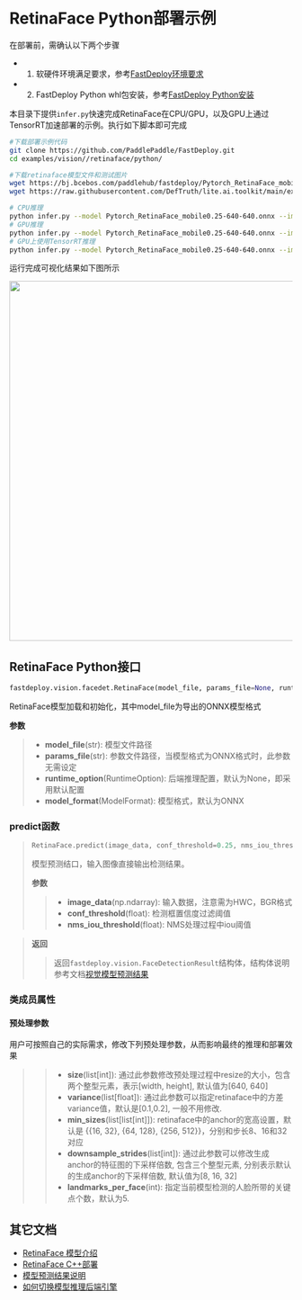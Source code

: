 # RetinaFace Python部署示例

在部署前，需确认以下两个步骤

- 1. 软硬件环境满足要求，参考[FastDeploy环境要求](../../../../../docs/environment.md)  
- 2. FastDeploy Python whl包安装，参考[FastDeploy Python安装](../../../../../docs/quick_start)

本目录下提供`infer.py`快速完成RetinaFace在CPU/GPU，以及GPU上通过TensorRT加速部署的示例。执行如下脚本即可完成

```bash
#下载部署示例代码
git clone https://github.com/PaddlePaddle/FastDeploy.git
cd examples/vision//retinaface/python/

#下载retinaface模型文件和测试图片
wget https://bj.bcebos.com/paddlehub/fastdeploy/Pytorch_RetinaFace_mobile0.25-640-640.onnx
wget https://raw.githubusercontent.com/DefTruth/lite.ai.toolkit/main/examples/lite/resources/test_lite_face_detector_3.jpg

# CPU推理
python infer.py --model Pytorch_RetinaFace_mobile0.25-640-640.onnx --image test_lite_face_detector_3.jpg --device cpu
# GPU推理
python infer.py --model Pytorch_RetinaFace_mobile0.25-640-640.onnx --image test_lite_face_detector_3.jpg --device gpu
# GPU上使用TensorRT推理
python infer.py --model Pytorch_RetinaFace_mobile0.25-640-640.onnx --image test_lite_face_detector_3.jpg --device gpu --use_trt True
```

运行完成可视化结果如下图所示

<img width="640" src="https://user-images.githubusercontent.com/67993288/184301763-1b950047-c17f-4819-b175-c743b699c3b1.jpg">

## RetinaFace Python接口

```python
fastdeploy.vision.facedet.RetinaFace(model_file, params_file=None, runtime_option=None, model_format=ModelFormat.ONNX)
```

RetinaFace模型加载和初始化，其中model_file为导出的ONNX模型格式

**参数**

> * **model_file**(str): 模型文件路径
> * **params_file**(str): 参数文件路径，当模型格式为ONNX格式时，此参数无需设定
> * **runtime_option**(RuntimeOption): 后端推理配置，默认为None，即采用默认配置
> * **model_format**(ModelFormat): 模型格式，默认为ONNX

### predict函数

> ```python
> RetinaFace.predict(image_data, conf_threshold=0.25, nms_iou_threshold=0.5)
> ```
>
> 模型预测结口，输入图像直接输出检测结果。
>
> **参数**
>
> > * **image_data**(np.ndarray): 输入数据，注意需为HWC，BGR格式
> > * **conf_threshold**(float): 检测框置信度过滤阈值
> > * **nms_iou_threshold**(float): NMS处理过程中iou阈值

> **返回**
>
> > 返回`fastdeploy.vision.FaceDetectionResult`结构体，结构体说明参考文档[视觉模型预测结果](../../../../../docs/api/vision_results/)

### 类成员属性
#### 预处理参数
用户可按照自己的实际需求，修改下列预处理参数，从而影响最终的推理和部署效果

> > * **size**(list[int]): 通过此参数修改预处理过程中resize的大小，包含两个整型元素，表示[width, height], 默认值为[640, 640]
> > * **variance**(list[float]): 通过此参数可以指定retinaface中的方差variance值，默认是[0.1,0.2], 一般不用修改.
> > * **min_sizes**(list[list[int]]): retinaface中的anchor的宽高设置，默认是 {{16, 32}, {64, 128}, {256, 512}}，分别和步长8、16和32对应
> > * **downsample_strides**(list[int]): 通过此参数可以修改生成anchor的特征图的下采样倍数, 包含三个整型元素, 分别表示默认的生成anchor的下采样倍数, 默认值为[8, 16, 32]
> > * **landmarks_per_face**(int): 指定当前模型检测的人脸所带的关键点个数，默认为5.



## 其它文档

- [RetinaFace 模型介绍](..)
- [RetinaFace C++部署](../cpp)
- [模型预测结果说明](../../../../../docs/api/vision_results/)
- [如何切换模型推理后端引擎](../../../../../docs/runtime/how_to_change_backend.md)

